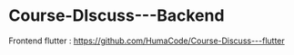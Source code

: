 # Course-DIscuss---Backend

Frontend flutter : https://github.com/HumaCode/Course-Discuss---flutter
